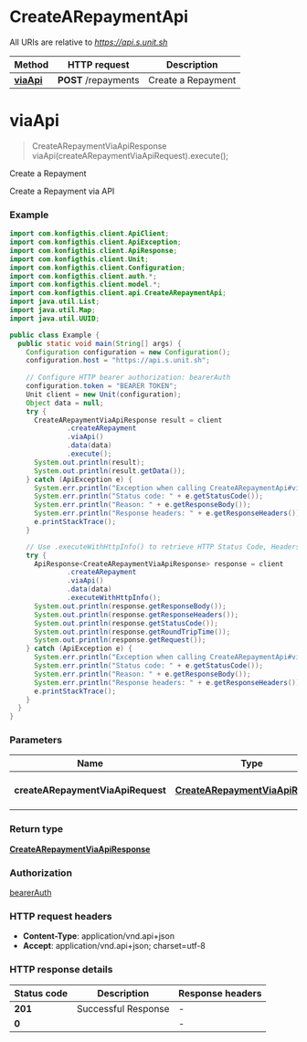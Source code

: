 # CreateARepaymentApi

All URIs are relative to *https://api.s.unit.sh*

| Method | HTTP request | Description |
|------------- | ------------- | -------------|
| [**viaApi**](CreateARepaymentApi.md#viaApi) | **POST** /repayments | Create a Repayment |


<a name="viaApi"></a>
# **viaApi**
> CreateARepaymentViaApiResponse viaApi(createARepaymentViaApiRequest).execute();

Create a Repayment

Create a Repayment via API 

### Example
```java
import com.konfigthis.client.ApiClient;
import com.konfigthis.client.ApiException;
import com.konfigthis.client.ApiResponse;
import com.konfigthis.client.Unit;
import com.konfigthis.client.Configuration;
import com.konfigthis.client.auth.*;
import com.konfigthis.client.model.*;
import com.konfigthis.client.api.CreateARepaymentApi;
import java.util.List;
import java.util.Map;
import java.util.UUID;

public class Example {
  public static void main(String[] args) {
    Configuration configuration = new Configuration();
    configuration.host = "https://api.s.unit.sh";
    
    // Configure HTTP bearer authorization: bearerAuth
    configuration.token = "BEARER TOKEN";
    Unit client = new Unit(configuration);
    Object data = null;
    try {
      CreateARepaymentViaApiResponse result = client
              .createARepayment
              .viaApi()
              .data(data)
              .execute();
      System.out.println(result);
      System.out.println(result.getData());
    } catch (ApiException e) {
      System.err.println("Exception when calling CreateARepaymentApi#viaApi");
      System.err.println("Status code: " + e.getStatusCode());
      System.err.println("Reason: " + e.getResponseBody());
      System.err.println("Response headers: " + e.getResponseHeaders());
      e.printStackTrace();
    }

    // Use .executeWithHttpInfo() to retrieve HTTP Status Code, Headers and Request
    try {
      ApiResponse<CreateARepaymentViaApiResponse> response = client
              .createARepayment
              .viaApi()
              .data(data)
              .executeWithHttpInfo();
      System.out.println(response.getResponseBody());
      System.out.println(response.getResponseHeaders());
      System.out.println(response.getStatusCode());
      System.out.println(response.getRoundTripTime());
      System.out.println(response.getRequest());
    } catch (ApiException e) {
      System.err.println("Exception when calling CreateARepaymentApi#viaApi");
      System.err.println("Status code: " + e.getStatusCode());
      System.err.println("Reason: " + e.getResponseBody());
      System.err.println("Response headers: " + e.getResponseHeaders());
      e.printStackTrace();
    }
  }
}

```

### Parameters

| Name | Type | Description  | Notes |
|------------- | ------------- | ------------- | -------------|
| **createARepaymentViaApiRequest** | [**CreateARepaymentViaApiRequest**](CreateARepaymentViaApiRequest.md)| Create a Repayment Request | |

### Return type

[**CreateARepaymentViaApiResponse**](CreateARepaymentViaApiResponse.md)

### Authorization

[bearerAuth](../README.md#bearerAuth)

### HTTP request headers

 - **Content-Type**: application/vnd.api+json
 - **Accept**: application/vnd.api+json; charset=utf-8

### HTTP response details
| Status code | Description | Response headers |
|-------------|-------------|------------------|
| **201** | Successful Response |  -  |
| **0** |  |  -  |


